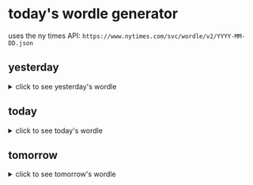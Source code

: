 # today's wordle generator

uses the ny times API: `https://www.nytimes.com/svc/wordle/v2/YYYY-MM-DD.json`

## yesterday

<details>
    <summary>click to see yesterday's wordle</summary>

    stunt

</details>

## today

<details>
    <summary>click to see today's wordle</summary>

    drill

</details>

## tomorrow

<details>
    <summary>click to see tomorrow's wordle</summary>

    tuber

</details>
